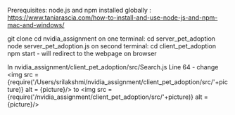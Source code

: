 Prerequisites:
node.js and npm installed globally : https://www.taniarascia.com/how-to-install-and-use-node-js-and-npm-mac-and-windows/

git clone 
cd nvidia_assignment
on one terminal:
  cd server_pet_adoption
  node server_pet_adoption.js
on second terminal:
  cd client_pet_adoption
  npm start - will redirect to the webpage on browser

In nvidia_assignment/client_pet_adoption/src/Search.js
Line 64 - change                                                     
<img src = {require('/Users/srilakshmi/nvidia_assignment/client_pet_adoption/src/'+picture)} alt = {picture}/>
to
<img src = {require('<your-home-path>/nvidia_assignment/client_pet_adoption/src/'+picture)} alt = {picture}/>

